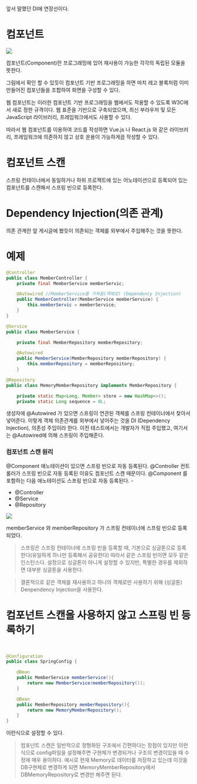 앞서 말했던 DI에 연장선이다.
# 컴포넌트

![](https://velog.velcdn.com/images/jckim22/post/721cc806-dcd3-4ee1-ba8c-3facfc838a50/image.png)

컴포넌트(Component)란 프로그래밍에 있어 재사용이 가능한 각각의 독립된 모듈을 뜻한다.

그림에서 확인 할 수 있듯이 컴포넌트 기반 프로그래밍을 하면 마치 레고 블록처럼 이미 만들어진 컴포넌들을 조합하여 화면을 구성할 수 있다.

웹 컴포넌트는 이러한 컴포넌트 기반 프로그래밍을 웹에서도 적용할 수 있도록 W3C에서 새로 정한 규격이다. 웹 표준을 기반으로 구축되었으며, 최신 부라우저 및 모든 JavaScript 라이브러리, 프레임워크에서도 사용할 수 있다.

따라서 웹 컴포넌트를 이용하여 코드를 작성하면 Vue.js 나 React.js 와 같은 라이브러리, 프레임워크에 의존하지 않고 상호 운용이 가능하게끔 작성할 수 있다.

# 컴포넌트 스캔
스프링 컨테이너에서 동일하거나 하위 프로젝트에 있는 어노테이션으로 등록되어 있는 컴포넌트를 스캔해서 스프링 빈으로 등록한다.

# Dependency Injection(의존 관계)
의존 관계란 앞 게시글에 봤듯이 의존되는 객체를 외부에서 주입해주는 것을 뜻한다.

# 예제
```java
@Controller
public class MemberController {
    private final MemberService memberServic;

    @Autowired //MemberService를 가져옴(객체로) (Dependency Injection)
    public MemberController(MemberService memberService) {
        this.memberServic = memberService;
    }
}
```


```java
@Service
public class MemberService {

    private final MemberRepository memberRepository;

    @Autowired
    public MemberService(MemberRepository memberRepository) {
        this.memberRepository = memberRepository;
    }

```

```java
@Repository
public class MemoryMemberRepository implements MemberRepository {

    private static Map<Long, Member> store = new HashMap<>();
    private static Long sequence = 0L;
```

생성자에 @Autowired 가 있으면 스프링이 연관된 객체를 스프링 컨테이너에서 찾아서 넣어준다. 이렇게 객체 의존관계를 외부에서 넣어주는 것을 DI (Dependency Injection), 의존성 주입이라 한다.
이전 테스트에서는 개발자가 직접 주입했고, 여기서는 @Autowired에 의해 스프링이 주입해준다.

### 컴포넌트 스캔 원리
@Component 애노테이션이 있으면 스프링 빈으로 자동 등록된다.
@Controller 컨트롤러가 스프링 빈으로 자동 등록된 이유도 컴포넌트 스캔 때문이다.
@Component 를 포함하는 다음 애노테이션도 스프링 빈으로 자동 등록된다. - 
 - @Controller
 - @Service
 - @Repository
 
![](https://velog.velcdn.com/images/jckim22/post/2984c21c-9970-4a97-aac4-9679129908f6/image.png)

memberService 와 memberRepository 가 스프링 컨테이너에 스프링 빈으로 등록되었다.
> 스프링은 스프링 컨테이너에 스프링 빈을 등록할 때, 기본으로 싱글톤으로 등록한다(유일하게 하나만 등록해서 공유한다) 따라서 같은 스프링 빈이면 모두 같은 인스턴스다. 설정으로 싱글톤이 아니게 설정할 수 있지만, 특별한 경우를 제외하면 대부분 싱글톤을 사용한다.

>결론적으로 같은 객체를 재사용하고 하나의 객체로만 사용하기 위해 (싱글톤) Denpendency Injection을 사용한다.

# 컴포넌트 스캔을 사용하지 않고 스프링 빈 등록하기

```java


@Configuration
public class SpringConfig {

    @Bean
    public MemberService memberService(){
        return new MemberService(memberRepository());
    }

    @Bean
    public MemberRepository memberRepository(){
        return new MemoryMemberRepository();
    }
}
```

이런식으로 설정할 수 있다.

>컴포넌트 스캔은 일반적으로 정형화된 구조에서 간편하다는 장점이 있지만 이런식으로 config파일을 설정해주면 구현체가 변경되거나 구조의 변경이있을 때 수정에 매우 용이하다.
예시로 현재 Memory로 데이터를 저장하고 있는데 이것을 DB구현체로 변경하게 되면 MemoryMemberRepository에서 DBMemoryRepository로 변경만 해주면 된다.
